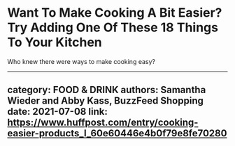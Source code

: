 # Want To Make Cooking A Bit Easier? Try Adding One Of These 18 Things To Your Kitchen

Who knew there were ways to make cooking easy?

---
category: FOOD & DRINK
authors: Samantha Wieder and Abby Kass, BuzzFeed Shopping
date: 2021-07-08
link: https://www.huffpost.com/entry/cooking-easier-products_l_60e60446e4b0f79e8fe70280
---
